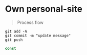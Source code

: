 # Own personal-site


>Process flow 

```
git add -A
git commit -m "update message"
git push
```

```js
const 
```